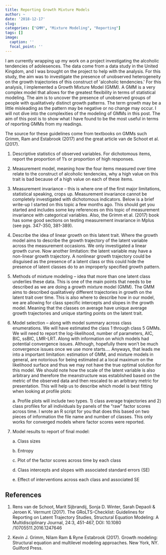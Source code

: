 ```yaml
---
title: Reporting Growth Mixture Models
author: ~
date: '2018-12-17'
slug: 
categories: ["GMM", "Mixture Modeling", "Reporting"]
tags: []
image:
  caption: ''
  focal_point: ''
---
```


I am currently wrapping up my work on a project investigating the alcoholic tendencies of adolesences.
The data come from a data study in the United Kingdom, and I was brought on the project to help with the analysis.
For this study, the aim was to investigate the presence of unobserved heterogeneity on the growth trajectories of this construct of 'alcoholic tendencies.' 
For this analysis, I implemented a Growth Mixture Model (GMM). 
A GMM is a very complex model that allows for the greatest flexibility in terms of statistical modeling. 
The aim is to uncover the presence of unobserved groups of people with qualitatively distinct growth patterns.
The term growth may be a little misleading as the pattern may be negative or no change may occur.
I will not dive into the complexities of the modeling of GMMs in this post.
The aim of this post is to show what I have found to be the most useful in terms of reporting GMMs from my readings. 

The source for these guidelines come from textbooks on GMMs such Grimm, Ram and Estabrook (2017) and the great article van de Schoot et al. (2017). 


1.	Descriptive statistics of observed variables. For dichotomous items, report the proportion of 1’s or proportion of high responses. 

2.	Measurement model, meaning how the four items measured over time relate to the construct of alcoholic tendencies, why a high value on this trait is bad because of a high value on each of these items. 

3.	Measurement invariance – this is where one of the first major limitations, statistical speaking, crops up. Measurement invariance cannot be completely investigated with dichotomous indicators. Below is a brief write-up I started on this topic a few months ago. This should get you started and includes some key references on this topic of measurement invariance with categorical variables. Also, the Grimm et al. (2017) book has some good sections on testing measurement invariance in Mplus (see pgs. 347-350, 381-389).  

4.	Describe the idea of linear growth on this latent trait. Where the growth model aims to describe the growth trajectory of the latent variable across the measurement occasions. We only investigated a linear growth curve. Now another limitation: the latent variable may have a non-linear growth trajectory. A nonlinear growth trajectory could be disguised as the presence of a latent class or this could hide the presence of latent classes do to an improperly specified growth pattern. 

5.	Methods of mixture modeling – idea that more than one latent class underlies these data. This is one of the main points that needs to be described as we are doing a growth mixture model (GMM). The GMM aims to described qualitatively different trajectories in growth on the latent trait over time. This is also where to describe how in our model, we are allowing for class specific intercepts and slopes in the growth model. Meaning that the classes on average have unique average growth trajectories and unique starting points on the latent trait. 

6.	Model selection – along with model summary across class enumerations. We will have estimated the class 1 through class 5 GMMs. We will need to report the log-likelihood, number of parameters, AIC, BIC, ssBIC, LMR-LRT. Along with information on which models had potential convergence issues. Although, hopefully there won’t be much convergence issues once we use more starts…. Anyways, that leads me into a important limitation: estimation of GMM, and mixture models in general, are notorious for being estimated at a local maximum on the likelihood surface and thus we may not have the true optimal solution for this model. We should note how the scale of the latent variable is also arbitrary and therefore the meanstructure was established based on the metric of the observed data and then rescaled to an arbitrary metric for presentation.  This will help us to describe which model is best fitting when looking at profile plots:

    a.	Profile plots will include two types. 1) class average trajectories and 2) class profiles for all individuals by panels of the “raw” factor scores across time. I wrote an R script for you that does this based on two pieces of information the file name and number of classes. This only works for converged models where factor scores were reported. 
    
7.	Model results to report of final model:

    a.	Class sizes
    
    b.	Entropy
    
    c.	Plot of the factor scores across time by each class
    
    d.	Class intercepts and slopes with associated standard errors (SE)
    
    e.	Effect of interventions across each class and associated SE

## References

1. Rens van de Schoot, Marit Sijbrandij, Sonja D. Winter, Sarah Depaoli \& Jeroen K. Vermunt (2017). The GRoLTS-Checklist: Guidelines for Reporting on Latent Trajectory Studies, Structural Equation Modeling: A Multidisciplinary Journal, 24:3, 451-467, DOI: 10.1080 /10705511.2016.1247646

2. Kevin J. Grimm, Nilam Ram \& Ryne Estabrook (2017). Growth modeling: Structural equation and multilevel modeling approaches. New York, NY. Guilford Press.


